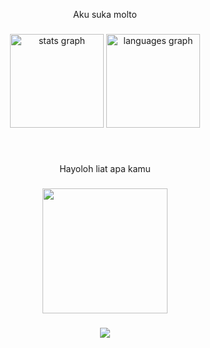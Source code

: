 <p align="center">Aku suka molto</p>

###

<div align="center">
  <img src="https://github-readme-stats.vercel.app/api?username=yukakhun77-hash&hide_title=false&hide_rank=false&show_icons=true&include_all_commits=true&count_private=true&disable_animations=false&theme=dracula&locale=en&hide_border=false&order=1" height="150" alt="stats graph"  />
  <img src="https://github-readme-stats.vercel.app/api/top-langs?username=yukakhun77-hash&locale=en&hide_title=false&layout=compact&card_width=320&langs_count=5&theme=dracula&hide_border=false&order=2" height="150" alt="languages graph"  />
</div>

###

<br clear="both">

<p align="center">Hayoloh liat apa kamu</p>

###

<div align="center">
  <img height="200" src="https://cdn.discordapp.com/attachments/1372530763651878974/1412729288364658761/download.jpeg?ex=68b95a2d&is=68b808ad&hm=67fdcf0136c82a5d9bd9d9849b81d528a9a62312dea7ec99420bb9f001932e82&"  />
</div>

###

<div align="center">
  <img src="https://visitor-badge.laobi.icu/badge?page_id=yukakhun77-hash.yukakhun77-hash&"  />
</div>

###